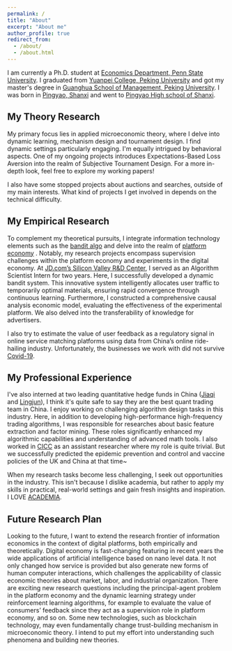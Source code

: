 ```yaml
---
permalink: /
title: "About"
excerpt: "About me"
author_profile: true
redirect_from: 
  - /about/
  - /about.html
---
```


I am currently a Ph.D. student at [Economics Department, Penn State University](https://econ.la.psu.edu/). I graduated from [Yuanpei College, Peking University](https://yuanpei.pku.edu.cn/en/) and got my master's degree in [Guanghua School of Management, Peking University](https://en.gsm.pku.edu.cn/). I was born in [Pingyao, Shanxi](https://en.wikipedia.org/wiki/Pingyao) and went to [Pingyao High school of Shanxi](https://baike.baidu.com/item/%E5%B1%B1%E8%A5%BF%E7%9C%81%E5%B9%B3%E9%81%A5%E4%B8%AD%E5%AD%A6%E6%A0%A1/6439441).



## My Theory Research
My primary focus lies in applied microeconomic theory, where I delve into dynamic learning, mechanism design and tournament design. I find dynamic settings particularly engaging. I'm equally intrigued by behavioral aspects. One of my ongoing projects introduces Expectations-Based Loss Aversion into the realm of Subjective Tournament Design. For a more in-depth look, feel free to explore my working papers!

I also have some stopped projects about auctions and searches, outside of my main interests. What kind of projects I get involved in depends on the technical difficulty.

## My Empirical Research
To complement my theoretical pursuits, I integrate information technology elements such as the [bandit algo](https://en.wikipedia.org/wiki/Multi-armed_bandit) and delve into the realm of [platform economy](https://en.wikipedia.org/wiki/Platform_economy) . Notably, my research projects encompass supervision challenges within the platform economy and experiments in the digital economy. At [JD.com’s Silicon Valley R&D Center]([https://www.jd.com/?country=USA](https://jdcorporateblog.com/jd-coms-silicon-valley-rd-center-ramps-up-operations/)), I served as an Algorithm Scientist Intern for two years. Here, I successfully developed a dynamic bandit system. This innovative system intelligently allocates user traffic to temporarily optimal materials, ensuring rapid convergence through continuous learning. Furthermore, I constructed a comprehensive causal analysis economic model, evaluating the effectiveness of the experimental platform. We also delved into the transferability of knowledge for advertisers.

I also try to estimate the value of user feedback as a regulatory signal in online service matching platforms using data from China’s online ride-hailing industry. Unfortunately, the businesses we work with did not survive [Covid-19](https://covid19.who.int/region/wpro/country/cn).



## My Professional Experience
I've also interned at two leading quantitative hedge funds in China ([Jiaqi](https://www.lingjuninvest.com/?lang=en-us) and [Lingjun](https://www.lingjuninvest.com/?lang=en-us)), I think it's quite safe to say they are the best quant trading team in China. I enjoy working on challenging algorithm design tasks in this industry. Here, in addition to developing high-performance high-frequency trading algorithms, I was responsible for researches about basic feature extraction and factor mining. These roles significantly enhanced my algorithmic capabilities and understanding of advanced math tools. I also worked in [CICC](https://cgi.cicc.com/zh_CN/home) as an assistant researcher where my role is quite trivial. But we successfully predicted the epidemic prevention and control and vaccine policies of the UK and China at that time~ 

When my research tasks become less challenging, I seek out opportunities in the industry. This isn't because I dislike academia, but rather to apply my skills in practical, real-world settings and gain fresh insights and inspiration. I LOVE [ACADEMIA](https://www.aeaweb.org/).

## Future Research Plan
Looking to the future, I want to extend the research frontier of information economics in the context of digital platforms, both empirically and theoretically. Digital economy is fast-changing featuring in recent years the wide applications of artificial intelligence based on nano level data. It not only changed how service is provided but also generate new forms of human computer interactions, which challenges the applicability of classic economic theories about market, labor, and industrial organization. There are exciting new research questions including the principal-agent problem in the platform economy and the dynamic learning strategy under reinforcement learning algorithms, for example to evaluate the value of consumers’ feedback since they act as a supervision role in platform economy, and so on. Some new technologies, such as blockchain technology, may even fundamentally change trust-building mechanism in microeconomic theory. I intend to put my effort into understanding such phenomena and building new theories. 







